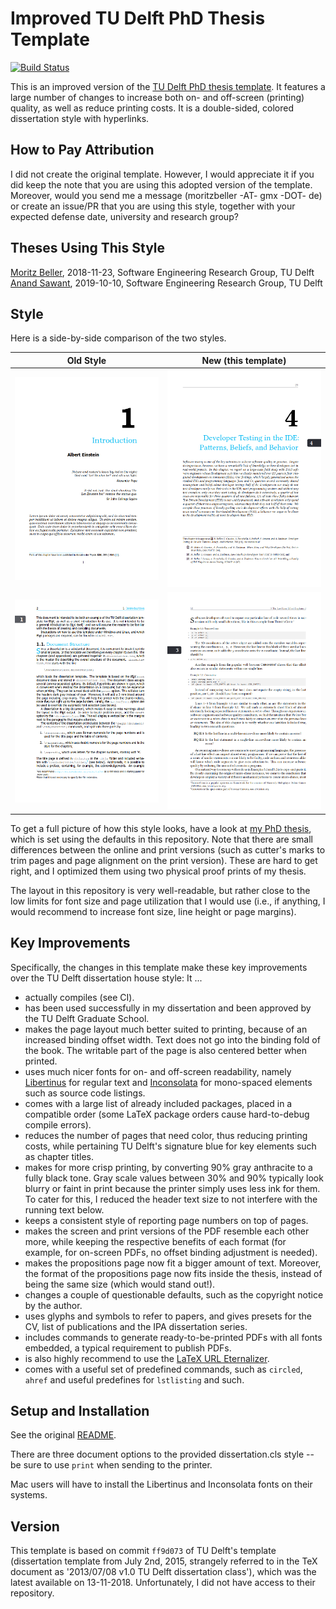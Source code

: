 # Improved TU Delft PhD Thesis Template

[![Build Status](https://travis-ci.com/Inventitech/phd-thesis-template.svg?token=1pPnTvKwseJq7cTLeeFE&branch=master)](https://travis-ci.com/Inventitech/phd-thesis-template)

This is an improved version of the [TU Delft PhD thesis
template](https://www.tudelft.nl/en/tu-delft-corporate-design/downloads/). It
features a large number of changes to increase both on- and off-screen
(printing) quality, as well as reduce printing costs. It is a
double-sided, colored dissertation style with hyperlinks.

## How to Pay Attribution

I did not create the original template. However, I would appreciate it
if you did keep the note that you are using this adopted version of
the template. Moreover, would you send me a message (moritzbeller -AT-
gmx -DOT- de) or create an issue/PR that you are using this style,
together with your expected defense date, university and research
group?

## Theses Using This Style
[Moritz Beller](https://repository.tudelft.nl/islandora/object/uuid:b2946104-2092-42bb-a1ee-3b085d110466/datastream/OBJ/download), 2018-11-23, Software Engineering Research Group, TU Delft
[Anand Sawant](https://doi.org/10.4233/uuid:3d7bc400-2447-4a88-8768-3025d7b54b7f), 2019-10-10, Software Engineering Research Group, TU Delft

## Style

Here is a side-by-side comparison of the two styles.

| Old Style       |  New (this template) |
:----------------:|:---------------------:
![](readme-pics/prev_chapter.png) | ![](readme-pics/new_chapter.png)
![](readme-pics/prev_page.png) | ![](readme-pics/new_page.png)


To get a full picture of how this style looks, have a look at [my PhD
thesis](https://repository.tudelft.nl/islandora/object/uuid:b2946104-2092-42bb-a1ee-3b085d110466?collection=research),
which is set using the defaults in this repository. Note that there
are small differences between the online and print versions (such as
cutter's marks to trim pages and page alignment on the print
version). These are hard to get right, and I optimized them using two
physical proof prints of my thesis.

The layout in this repository is very well-readable, but rather close
to the low limits for font size and page utilization that I would use
(i.e., if anything, I would recommend to increase font size, line
height or page margins).

## Key Improvements

Specifically, the changes in this template make these key improvements
over the TU Delft dissertation house style: It ...

- actually compiles (see CI).
- has been used successfully in my dissertation and been approved by the TU Delft Graduate School.
- makes the page layout much better suited to printing, because of an increased binding offset width. Text does not go into the binding fold of the book. The writable part of the page is also centered better when printed.
- uses much nicer fonts for on- and off-screen readability, namely [Libertinus](https://github.com/libertinus-fonts/libertinus) for regular text and [Inconsolata](https://fonts.google.com/specimen/Inconsolata) for mono-spaced elements such as source code listings.
- comes with a large list of already included packages, placed in a compatible order (some LaTeX package orders cause hard-to-debug compile errors).
- reduces the number of pages that need color, thus reducing printing costs, while pertaining TU Delft's signature blue for key elements such as chapter titles.
- makes for more crisp printing, by converting 90% gray anthracite to a fully black tone. Gray scale values between 30% and 90% typically look blurry or faint in print because the printer simply uses less ink for them. To cater for this, I reduced the header text size to not interfere with the running text below.
- keeps a consistent style of reporting page numbers on top of pages.
- makes the screen and print versions of the PDF resemble each other more, while keeping the respective benefits of each format (for example, for on-screen PDFs, no offset binding adjustment is needed).
- makes the propositions page now fit a bigger amount of text. Moreover, the format of the propositions page now fits inside the thesis, instead of being the same size (which would stand out!).
- changes a couple of questionable defaults, such as the copyright notice by the author.
- uses glyphs and symbols to refer to papers, and gives presets for the CV, list of publications and the IPA dissertation series.
- includes commands to generate ready-to-be-printed PDFs with all fonts embedded, a typical requirement to publish PDFs.
- is also highly recommend to use the [LaTeX URL Eternalizer](https://github.com/Inventitech/url-eternalizer).
- comes with a useful set of predefined commands, such as `circled`, `ahref` and useful predefines for `lstlisting` and such. 

## Setup and Installation

See the original [README](README.txt).

There are three document options to the provided dissertation.cls style -- be sure to use `print` when sending to the printer.

Mac users will have to install the Libertinus and Inconsolata fonts on their systems.

## Version

This template is based on commit `ff9d073` of TU Delft's template
(dissertation template from July 2nd, 2015, strangely referred to in
the TeX document as '2013/07/08 v1.0 TU Delft dissertation class'),
which was the latest available on 13-11-2018. Unfortunately, I did not
have access to their repository.
